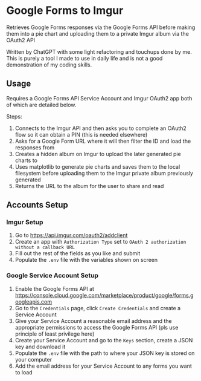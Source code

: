 # Google Forms to Imgur
Retrieves Google Forms responses via the Google Forms API before making them into a pie chart and uploading them to a private Imgur album via the OAuth2 API

Written by ChatGPT with some light refactoring and touchups done by me. This is purely a tool I made to use in daily life and is not a good demonstration of my coding skills.

## Usage

Requires a Google Forms API Service Account and Imgur OAuth2 app both of which are detailed below.

Steps:
1. Connects to the Imgur API and then asks you to complete an OAuth2 flow so it can obtain a PIN (this is needed elsewhere)
2. Asks for a Google Form URL where it will then filter the ID and load the responses from
3. Creates a hidden album on Imgur to upload the later generated pie charts to
4. Uses matplotlib to generate pie charts and saves them to the local filesystem before uploading them to the Imgur private album previously generated
5. Returns the URL to the album for the user to share and read

## Accounts Setup

### Imgur Setup

1. Go to https://api.imgur.com/oauth2/addclient
2. Create an app with `Authorization Type` set to `OAuth 2 authorization without a callback URL`
3. Fill out the rest of the fields as you like and submit
4. Populate the `.env` file with the variables shown on screen

### Google Service Account Setup

1. Enable the Google Forms API at https://console.cloud.google.com/marketplace/product/google/forms.googleapis.com
2. Go to the `Credentials` page, click `Create Credentials` and create a Service Account
3. Give your Service Account a reasonable email address and the appropriate permissions to access the Google Forms API (pls use principle of least privilege here)
4. Create your Service Account and go to the `Keys` section, create a JSON key and download it
5. Populate the `.env` file with the path to where your JSON key is stored on your computer
6. Add the email address for your Service Account to any forms you want to load
